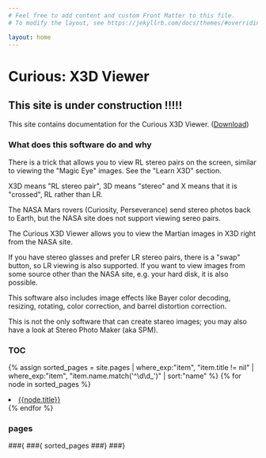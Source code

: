 ```yaml
---
# Feel free to add content and custom Front Matter to this file.
# To modify the layout, see https://jekyllrb.com/docs/themes/#overriding-theme-defaults

layout: home
---
```


# Curious: X3D Viewer

## This site is under construction !!!!!

This site contains documentation for the Curious X3D Viewer. ([Download](https://github.com/martianch/curieux))

### What does this software do and why

There is a trick that allows you to view RL stereo pairs on the screen, similar to viewing the "Magic Eye" images. See the "Learn X3D" section.

X3D means "RL stereo pair", 3D means "stereo" and X means that it is "crossed", RL rather than LR.

The NASA Mars rovers (Curiosity, Perseverance) send stereo photos back to Earth, but the NASA site does not support viewing sereo pairs.

The Curious X3D Viewer allows you to view the Martian images in X3D right from the NASA site.

If you have stereo glasses and prefer LR stereo pairs, there is a "swap" button, so LR viewing is also supported. If you want to view images
from some source other than the NASA site, e.g. your hard disk, it is also possible.

This software also includes image effects like Bayer color decoding, resizing, rotating, color correction, and barrel distortion correction.

This is not the only software that can create stareo images; you may also have a look at Stereo Photo Maker (aka SPM).

### TOC

{% assign sorted_pages = site.pages | where_exp:"item", "item.title != nil" | where_exp:"item", "item.name.match('^\\d\\d_')" | sort:"name" %}
{% for node in sorted_pages %}
  <li><a href="{{node.url}}">{{node.title}}</a></li>
{% endfor %}

### pages

###{
###{
sorted_pages
###}
###}



